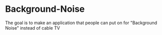 Background-Noise
================

The goal is to make an application that people can put on for "Background Noise" instead of cable TV
